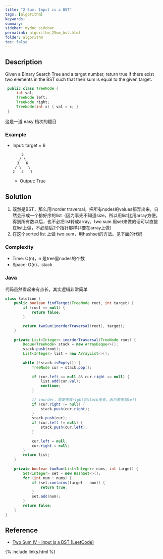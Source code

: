 ```yaml
---
title: "2 Sum: Input is a BST"
tags: [algorithm]
keywords:
summary:
sidebar: mydoc_sidebar
permalink: algorithm_2Sum_bst.html
folder: algorithm
toc: false
---
```


## Description
Given a Binary Search Tree and a target number, return true if there exist two elements in the BST such that their sum is equal to the given target.
```java
 public class TreeNode {
     int val;
     TreeNode left;
     TreeNode right;
     TreeNode(int x) { val = x; }
 }
```
这是一道 easy 档次的题目

### Example
* Input: target = 9
  ```
      5
     / \
    3   6
   / \   \
  2   4   7
  ```
  * Output: True

## Solution
1. 既然是BST，那么用inorder traversal，把所有nodes的values都弄出来，自然会形成一个排好序的list（因为事先不知道size，所以用list比用array方便。得到所有数以后，也不必把list转成array，two sum 用set来做的话可以直接在list上做，不必前后2个指针那样非要在array上做）
2. 在这个sorted list 上做 two sum，用hashset的方法。见下面的代码

### Complexity
* Time: O(n)，n 是tree里nodes的个数
* Space: O(n)，stack

### Java
代码虽然看起来有点长，其实逻辑非常简单
```java
class Solution {
    public boolean findTarget(TreeNode root, int target) {
        if (root == null) {
            return false;
        }

        return twoSum(inorderTraversal(root), target);
    }
    
    private List<Integer> inorderTraversal(TreeNode root) {
        Deque<TreeNode> stack = new ArrayDeque<>();
        stack.push(root);
        List<Integer> list = new ArrayList<>();
        
        while (!stack.isEmpty()) {
            TreeNode cur = stack.pop();
            
            if (cur.left == null && cur.right == null) {
                list.add(cur.val);
                continue;
            }
            
            // inorder，需要先放right到stack里去，因为要先搞left
            if (cur.right != null) {
                stack.push(cur.right);
            }
            stack.push(cur);
            if (cur.left != null) {
                stack.push(cur.left);
            }
            
            cur.left = null;
            cur.right = null;
        }
        return list;
    }
    
    private boolean twoSum(List<Integer> nums, int target) {
        Set<Integer> set = new HashSet<>();
        for (int num : nums) {
            if (set.contains(target - num)) {
                return true;
            }
            set.add(num);
        }
        return false;
    }
}
```

## Reference
* [Two Sum IV - Input is a BST [LeetCode]](https://leetcode.com/problems/two-sum-iv-input-is-a-bst/description/)

{% include links.html %}
